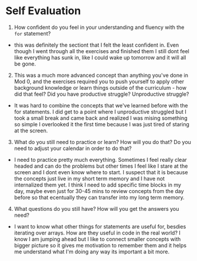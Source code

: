 # Self Evaluation

1. How confident do you feel in your understanding and fluency with the `for` statement?
- this was definitely the sectiont that I felt the least confident in. Even though I went through all the exercises and finished them I still dont feel like everything has sunk in, like I could wake up tomorrow and it will all be gone.

2. This was a much more advanced concept than anything you've done in Mod 0, and the exercises required you to push yourself to apply other background knowledge or learn things outside of the curriculum - how did that feel? Did you have productive struggle? Unproductive struggle?
- It was hard to combine the concepts that we've learned before with the for statements. I did get to a point where I unproductive struggled but I took a small break and came back and realized I was mising something so simple I overlooked it the first time because I was just tired of staring at the screen. 

3. What do you still need to practice or learn? How will you do that? Do you need to adjust your calendar in order to do that?
- I need to practice pretty much everything. Sometimes I feel really clear headed and can do the problems but other times I feel like I stare at the screen and I dont even know where to start. I suspect that it is because the concepts just live in my short term memory and I have not internalized them yet. I think I need to add specific time blocks in my day, maybe even just for 30-45 mins to review concepts from the day before so that ecentually they can transfer into my long term memory. 

4. What questions do you still have? How will you get the answers you need?
- I want to know what other things for statements are useful for, besdies iterating over arrays. How are they useful in code in the real world? I know I am jumping ahead but I like to connect smaller concepts with bigger picture so it gives me motivation to remember them and it helps me understand what I'm doing any way its important a bit more. 